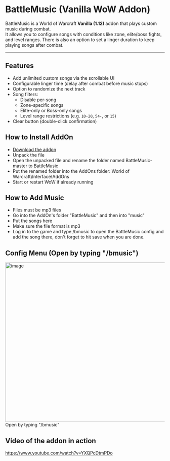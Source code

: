 # BattleMusic (Vanilla WoW Addon)

BattleMusic is a World of Warcraft **Vanilla (1.12)** addon that plays custom music during combat.  
It allows you to configure songs with conditions like zone, elite/boss fights, and level ranges.
There is also an option to set a linger duration to keep playing songs after combat.

---

## Features

- Add unlimited custom songs via the scrollable UI
- Configurable linger time (delay after combat before music stops)
- Option to randomize the next track
- Song filters:
  - Disable per-song
  - Zone-specific songs
  - Elite-only or Boss-only songs
  - Level range restrictions (e.g. `10-20`, `54-`, or `15`)
- Clear button (double-click confirmation)

## How to Install AddOn

- [Download the addon](https://github.com/Fiurs-Hearth/BattleMusic/archive/refs/heads/main.zip)
- Unpack the file
- Open the unpacked file and rename the folder named BattleMusic-master to BattleMusic
- Put the renamed folder into the AddOns folder: World of Warcraft\Interface\AddOns
- Start or restart WoW if already running

## How to Add Music

- Files must be mp3 files
- Go into the AddOn's folder "BattleMusic" and then into "music"
- Put the songs here
- Make sure the file format is mp3
- Log in to the game and type /bmusic to open the BattleMusic config and add the song there, don't forget to hit save when you are done.

## Config Menu (Open by typing "/bmusic")
<img width="1572" height="502" alt="image" src="https://github.com/user-attachments/assets/22365838-3a02-4972-893e-a87f8c5f5eb5" />  
Open by typing "/bmusic"  

  
## Video of the addon in action  
https://www.youtube.com/watch?v=YXQPcDtmPDo

